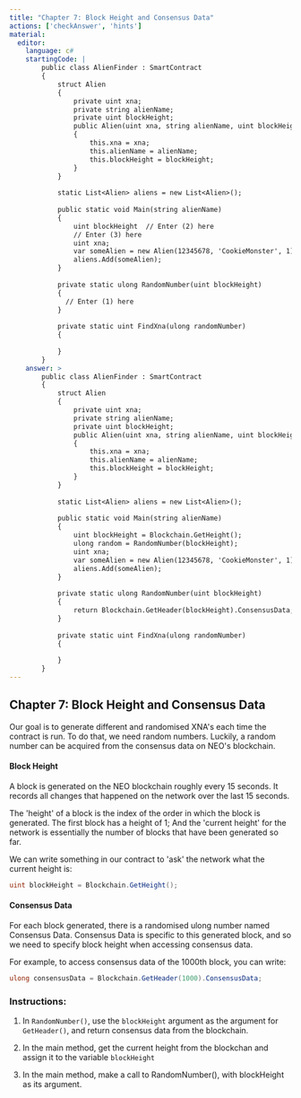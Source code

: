 ```yaml
---
title: "Chapter 7: Block Height and Consensus Data"
actions: ['checkAnswer', 'hints']
material: 
  editor:
    language: c#
    startingCode: |
        public class AlienFinder : SmartContract
        {
            struct Alien
            {
                private uint xna;
                private string alienName;
                private uint blockHeight;
                public Alien(uint xna, string alienName, uint blockHeight) 
                {
                    this.xna = xna; 
                    this.alienName = alienName; 
                    this.blockHeight = blockHeight;
                }
            }
            
            static List<Alien> aliens = new List<Alien>();     
            
            public static void Main(string alienName)
            {
                uint blockHeight  // Enter (2) here
                // Enter (3) here
                uint xna; 
                var someAlien = new Alien(12345678, 'CookieMonster', 1);
                aliens.Add(someAlien);
            }
            
            private static ulong RandomNumber(uint blockHeight)
            {
              // Enter (1) here
            }
            
            private static uint FindXna(ulong randomNumber)
            {
            
            }
        }
    answer: > 
        public class AlienFinder : SmartContract
        {
            struct Alien
            {
                private uint xna;
                private string alienName;
                private uint blockHeight;
                public Alien(uint xna, string alienName, uint blockHeight) 
                {
                    this.xna = xna; 
                    this.alienName = alienName; 
                    this.blockHeight = blockHeight;
                }
            }
            
            static List<Alien> aliens = new List<Alien>();     
            
            public static void Main(string alienName)
            {
                uint blockHeight = Blockchain.GetHeight(); 
                ulong random = RandomNumber(blockHeight); 
                uint xna; 
                var someAlien = new Alien(12345678, 'CookieMonster', 1);
                aliens.Add(someAlien);
            }
            
            private static ulong RandomNumber(uint blockHeight)
            {
                return Blockchain.GetHeader(blockHeight).ConsensusData; 
            }
            
            private static uint FindXna(ulong randomNumber)
            {
            
            }
        }
---
```


## Chapter 7: Block Height and Consensus Data

Our goal is to generate different and randomised XNA's each time the contract is run. To do that, we need random numbers. Luckily, a random number can be acquired from the consensus data on NEO's blockchain. 

#### Block Height

A block is generated on the NEO blockchain roughly every 15 seconds. It records all changes that happened on the network over the last 15 seconds. 

The 'height' of a block is the index of the order in which the block is generated. The first block has a height of 1; And the 'current height' for the network is essentially the number of blocks that have been generated so far. 

We can write something in our contract to 'ask' the network what the current height is: 

```c#
uint blockHeight = Blockchain.GetHeight();
```

#### Consensus Data

For each block generated, there is a randomised ulong number named Consensus Data. Consensus Data is specific to this generated block, and so we need to specify block height when accessing consensus data. 

For example, to access consensus data of the 1000th block, you can write: 
```c#
ulong consensusData = Blockchain.GetHeader(1000).ConsensusData; 
```


### Instructions: 

1. In `RandomNumber()`, use the `blockHeight` argument as the argument for `GetHeader()`, and return consensus data from the blockchain. 

2. In the main method, get the current height from the blockchan and assign it to the variable `blockHeight`

3. In the main method, make a call to RandomNumber(), with blockHeight as its argument. 